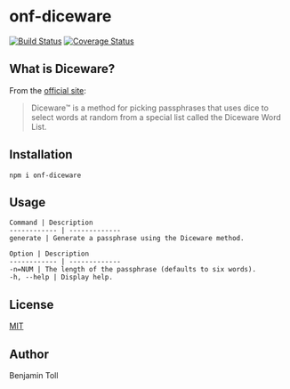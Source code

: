 # onf-diceware

[![Build Status](https://travis-ci.org/btoll/onf-diceware.svg?branch=master)](https://travis-ci.org/btoll/onf-diceware)
[![Coverage Status](https://coveralls.io/repos/github/btoll/onf-diceware/badge.svg?branch=master)](https://coveralls.io/github/btoll/onf-diceware?branch=master)

## What is Diceware?

From the [official site][diceware]:

> Diceware™ is a method for picking passphrases that uses dice to select words at random from a special list called the Diceware Word List.

## Installation

`npm i onf-diceware`

## Usage

    Command | Description
    ------------ | -------------
    generate | Generate a passphrase using the Diceware method.

    Option | Description
    ------------ | -------------
    -n=NUM | The length of the passphrase (defaults to six words).
    -h, --help | Display help.

## License

[MIT](LICENSE)

## Author

Benjamin Toll

[diceware]: http://world.std.com/~reinhold/diceware.html

